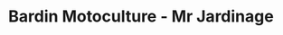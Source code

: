---
title: "Bardin Motoculture - Mr Jardinage"
url: /vichy/bardin-motoculture-mr-jardinage/
shop: Landwirtschaftlich
---